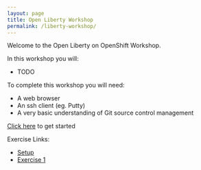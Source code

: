 ```yaml
---
layout: page
title: Open Liberty Workshop
permalink: /liberty-workshop/
---
```


Welcome to the Open Liberty on OpenShift Workshop.

In this workshop you will:
* TODO

To complete this workshop you will need:
* A web browser
* An ssh client (eg. Putty)
* A very basic understanding of Git source control management

[Click here](setup) to get started

Exercise Links:
* [Setup](setup)
* [Exercise 1](exercise01)
